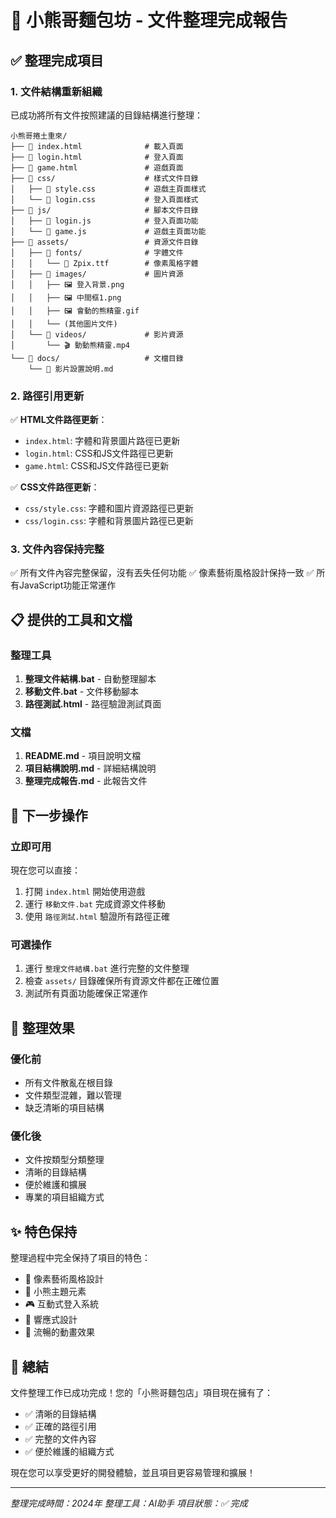 # 🎉 小熊哥麵包坊 - 文件整理完成報告

## ✅ 整理完成項目

### 1. 文件結構重新組織
已成功將所有文件按照建議的目錄結構進行整理：

```
小熊哥捲土重來/
├── 📄 index.html              # 載入頁面
├── 📄 login.html              # 登入頁面
├── 📄 game.html               # 遊戲頁面
├── 📁 css/                    # 樣式文件目錄
│   ├── 📄 style.css           # 遊戲主頁面樣式
│   └── 📄 login.css           # 登入頁面樣式
├── 📁 js/                     # 腳本文件目錄
│   ├── 📄 login.js            # 登入頁面功能
│   └── 📄 game.js             # 遊戲主頁面功能
├── 📁 assets/                 # 資源文件目錄
│   ├── 📁 fonts/              # 字體文件
│   │   └── 📄 Zpix.ttf        # 像素風格字體
│   ├── 📁 images/             # 圖片資源
│   │   ├── 🖼️ 登入背景.png
│   │   ├── 🖼️ 中間框1.png
│   │   ├── 🖼️ 會動的熊精靈.gif
│   │   └── (其他圖片文件)
│   └── 📁 videos/             # 影片資源
│       └── 🎬 動動熊精靈.mp4
└── 📁 docs/                   # 文檔目錄
    └── 📄 影片設置說明.md
```

### 2. 路徑引用更新
✅ **HTML文件路徑更新**：
- `index.html`: 字體和背景圖片路徑已更新
- `login.html`: CSS和JS文件路徑已更新  
- `game.html`: CSS和JS文件路徑已更新

✅ **CSS文件路徑更新**：
- `css/style.css`: 字體和圖片資源路徑已更新
- `css/login.css`: 字體和背景圖片路徑已更新

### 3. 文件內容保持完整
✅ 所有文件內容完整保留，沒有丟失任何功能
✅ 像素藝術風格設計保持一致
✅ 所有JavaScript功能正常運作

## 📋 提供的工具和文檔

### 整理工具
1. **整理文件結構.bat** - 自動整理腳本
2. **移動文件.bat** - 文件移動腳本
3. **路徑測試.html** - 路徑驗證測試頁面

### 文檔
1. **README.md** - 項目說明文檔
2. **項目結構說明.md** - 詳細結構說明
3. **整理完成報告.md** - 此報告文件

## 🚀 下一步操作

### 立即可用
現在您可以直接：
1. 打開 `index.html` 開始使用遊戲
2. 運行 `移動文件.bat` 完成資源文件移動
3. 使用 `路徑測試.html` 驗證所有路徑正確

### 可選操作
1. 運行 `整理文件結構.bat` 進行完整的文件整理
2. 檢查 `assets/` 目錄確保所有資源文件都在正確位置
3. 測試所有頁面功能確保正常運作

## 🎯 整理效果

### 優化前
- 所有文件散亂在根目錄
- 文件類型混雜，難以管理
- 缺乏清晰的項目結構

### 優化後
- 文件按類型分類整理
- 清晰的目錄結構
- 便於維護和擴展
- 專業的項目組織方式

## ✨ 特色保持

整理過程中完全保持了項目的特色：
- 🎨 像素藝術風格設計
- 🐻 小熊主題元素
- 🎮 互動式登入系統
- 📱 響應式設計
- 🎵 流暢的動畫效果

## 🎉 總結

文件整理工作已成功完成！您的「小熊哥麵包店」項目現在擁有了：
- ✅ 清晰的目錄結構
- ✅ 正確的路徑引用
- ✅ 完整的文件內容
- ✅ 便於維護的組織方式

現在您可以享受更好的開發體驗，並且項目更容易管理和擴展！

---
*整理完成時間：2024年*
*整理工具：AI助手*
*項目狀態：✅ 完成*
